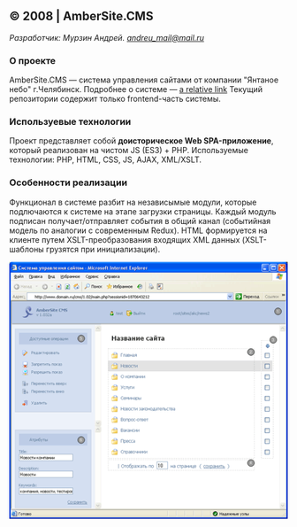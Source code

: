 ## © 2008 | AmberSite.CMS

*Разработчик: Мурзин Андрей. andreu_mail@mail.ru*  

### О проекте
AmberSite.CMS — система управления сайтами от компании "Янтаное небо" г.Челябинск. 
Подробнее о системе — [a relative link](AmberSiteCMS.doc)
Текущий репозитории содержит только frontend-часть системы.

### Используевые технологии
Проект представляет собой **доисторическое Web SPA-приложение**, который реализован на чистом JS (ES3) + PHP. 
Используемые технологии: PHP, HTML, CSS, JS, AJAX, XML/XSLT.

### Особенности реализации
Функционал в системе разбит на независымые модули, которые подлючаются к системе на этапе загрузки страницы.
Каждый модуль подписан получает/отправляет события в общий канал (событийная модель по аналогии с современным Redux).
HTML формируется на клиенте путем XSLT-преобразования входящих XML данных (XSLT-шаблоны грузятся при инициализации).

![Demo](demo.png "demo")
